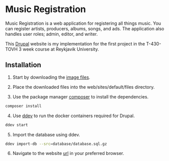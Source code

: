 # Music Registration

Music Registration is a web application for registering all things music.
You can register artists, producers, albums, songs, and ads.
The application also handles user roles; admin, editor, and writer.

This [Drupal](https://www.drupal.org/) website is my implementation for the first project in the T-430-TOVH 3 week course at Reykjavik University.


## Installation
1. Start by downloading the [image files](https://drive.google.com/drive/folders/1cIGdOpSH_25Xo-6d5AzBNRDcC4XciPUp?usp=sharing).

2. Place the downloaded files into the web/sites/default/files directory.

3. Use the package manager [composer](https://getcomposer.org/) to install the dependencies.

```bash
composer install
```

4. Use [ddev](https://www.ddev.com/) to run the docker containers required for Drupal.

```bash
ddev start
```

5. Import the database using ddev.

```bash
ddev import-db --src=database/database.sql.gz
```

6. Navigate to the website [url](https://music-registration.ddev.site/) in your preferred browser.
